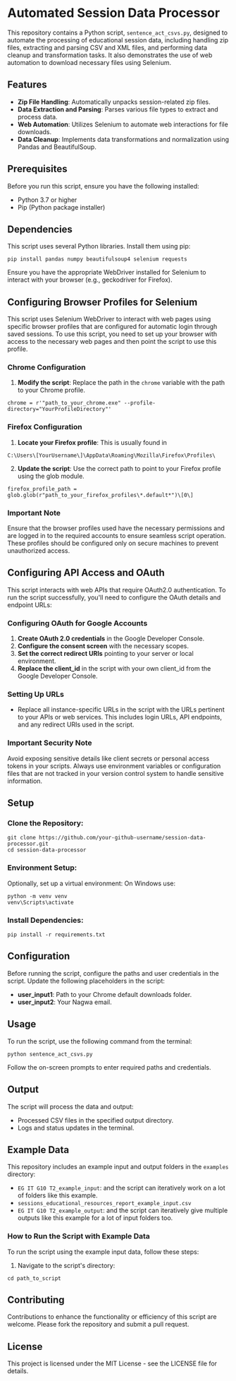 # Automated Session Data Processor
This repository contains a Python script, `sentence_act_csvs.py`, designed to automate the processing of educational session data, including handling zip files, extracting and parsing CSV and XML files, and performing data cleanup and transformation tasks. It also demonstrates the use of web automation to download necessary files using Selenium.

## Features
- **Zip File Handling**: Automatically unpacks session-related zip files.
- **Data Extraction and Parsing**: Parses various file types to extract and process data.
- **Web Automation**: Utilizes Selenium to automate web interactions for file downloads.
- **Data Cleanup**: Implements data transformations and normalization using Pandas and BeautifulSoup.

## Prerequisites
Before you run this script, ensure you have the following installed:
- Python 3.7 or higher
- Pip (Python package installer)

## Dependencies
This script uses several Python libraries. Install them using pip:
```
pip install pandas numpy beautifulsoup4 selenium requests
```
Ensure you have the appropriate WebDriver installed for Selenium to interact with your browser (e.g., geckodriver for Firefox).

## Configuring Browser Profiles for Selenium
This script uses Selenium WebDriver to interact with web pages using specific browser profiles that are configured for automatic login through saved sessions. To use this script, you need to set up your browser with access to the necessary web pages and then point the script to use this profile.

### Chrome Configuration
1. **Modify the script**: Replace the path in the `chrome` variable with the path to your Chrome profile.
```
chrome = r'"path_to_your_chrome.exe" --profile-directory="YourProfileDirectory"'
```

### Firefox Configuration
1. **Locate your Firefox profile**: This is usually found in 
```
C:\Users\[YourUsername\]\AppData\Roaming\Mozilla\Firefox\Profiles\
```
2. **Update the script**: Use the correct path to point to your Firefox profile using the glob module.
```
firefox_profile_path = glob.glob(r"path_to_your_firefox_profiles\*.default*")\[0\]
```

### Important Note
Ensure that the browser profiles used have the necessary permissions and are logged in to the required accounts to ensure seamless script operation. These profiles should be configured only on secure machines to prevent unauthorized access.

## Configuring API Access and OAuth
This script interacts with web APIs that require OAuth2.0 authentication. To run the script successfully, you'll need to configure the OAuth details and endpoint URLs:

### Configuring OAuth for Google Accounts
1. **Create OAuth 2.0 credentials** in the Google Developer Console.
2. **Configure the consent screen** with the necessary scopes.
3. **Set the correct redirect URIs** pointing to your server or local environment.
4. **Replace the client_id** in the script with your own client_id from the Google Developer Console.

### Setting Up URLs
- Replace all instance-specific URLs in the script with the URLs pertinent to your APIs or web services. This includes login URLs, API endpoints, and any redirect URIs used in the script.

### Important Security Note
Avoid exposing sensitive details like client secrets or personal access tokens in your scripts. Always use environment variables or configuration files that are not tracked in your version control system to handle sensitive information.

## Setup

### Clone the Repository:
```
git clone https://github.com/your-github-username/session-data-processor.git
cd session-data-processor
```
### Environment Setup:
Optionally, set up a virtual environment:
On Windows use:
```
python -m venv venv
venv\Scripts\activate
```
### Install Dependencies:
```
pip install -r requirements.txt
```

## Configuration
Before running the script, configure the paths and user credentials in the script. Update the following placeholders in the script:
- **user_input1**: Path to your Chrome default downloads folder.
- **user_input2**: Your Nagwa email.

## Usage
To run the script, use the following command from the terminal:
```
python sentence_act_csvs.py
```
Follow the on-screen prompts to enter required paths and credentials.

## Output
The script will process the data and output:
- Processed CSV files in the specified output directory.
- Logs and status updates in the terminal.

## Example Data
This repository includes an example input and output folders in the `examples` directory:
- `EG IT G10 T2_example_input`: and the script can iteratively work on a lot of folders like this example.
- `sessions_educational_resources_report_example_input.csv`
- `EG IT G10 T2_example_output`: and the script can iteratively give multiple outputs like this example for a lot of input folders too.

### How to Run the Script with Example Data
To run the script using the example input data, follow these steps:
1. Navigate to the script's directory:
```
cd path_to_script
```

## Contributing
Contributions to enhance the functionality or efficiency of this script are welcome. Please fork the repository and submit a pull request.

## License
This project is licensed under the MIT License - see the LICENSE file for details.
